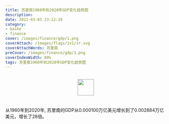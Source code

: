 ```yaml
---
title: 苏里南1960年到2020年GDP变化趋势图
description: 
date: 2022-03-03 23:12:19
category:
- baike
- finance
cover: /images/finance/gdp/1.png
coverAttach: /images/flags/1x1/sr.svg
coverAttachWords: 苏里南
preCover: /images/finance/gdp/1.png
coverIndexWidth: 80%
tags: 苏里南1960年到2020年GDP变化趋势图
---
```




<script src="/assets/js/charts/chart.js"></script>

<div style="text-align: center; margin: 30px 0; ">
    <img src="/images/flags/1x1/sr.svg" style="width: 50px; border: 1px solid #cccccc; ">
</div>

<div style="width: 98%; margin: 0 0 35px 0; ">
    <canvas id="myChart"></canvas>
</div>

<div>
<p class="paragraph">从1960年到2020年, 苏里南的GDP从0.000100万亿美元增长到了0.002884万亿美元，增长了28倍。</p>
</div>

<script>

    const dataGdp = {
        labels: [1960, 1961, 1962, 1963, 1964, 1965, 1966, 1967, 1968, 1969, 1970, 1971, 1972, 1973, 1974, 1975, 1976, 1977, 1978, 1979, 1980, 1981, 1982, 1983, 1984, 1985, 1986, 1987, 1988, 1989, 1990, 1991, 1992, 1993, 1994, 1995, 1996, 1997, 1998, 1999, 2000, 2001, 2002, 2003, 2004, 2005, 2006, 2007, 2008, 2009, 2010, 2011, 2012, 2013, 2014, 2015, 2016, 2017, 2018, 2019, 2020],
        datasets: [{
            label: '(万亿美元)  •  即刻编程  •  cn.hongkezhang.com',
            backgroundColor: 'rgb(0 0 128)',
            borderColor: 'rgb(0 0 128)',
            data: [0.000100, 0.000108, 0.000116, 0.000126, 0.000134, 0.000154, 0.000190, 0.000221, 0.000241, 0.000260, 0.000275, 0.000301, 0.000312, 0.000339, 0.000410, 0.000466, 0.000506, 0.000642, 0.000736, 0.000783, 0.000795, 0.000889, 0.000915, 0.000884, 0.000864, 0.000873, 0.000891, 0.000980, 0.001161, 0.000543, 0.000388, 0.000448, 0.000405, 0.000429, 0.000605, 0.000692, 0.000861, 0.000926, 0.001111, 0.000886, 0.000948, 0.000834, 0.001094, 0.001274, 0.001484, 0.001793, 0.002626, 0.002937, 0.003533, 0.003875, 0.004368, 0.004422, 0.004980, 0.005146, 0.005241, 0.005126, 0.003317, 0.003592, 0.003996, 0.003984, 0.002884],
            barPercentage: 0.3
        }]
    };

    const config = {
        type: 'line',
        data: dataGdp,
        options: {
            series: [
                {
                    barWidth: '20%'
                }
            ]
        }
    };

    const myChart = new Chart(
        document.getElementById('myChart'),
        config
    );
</script>
